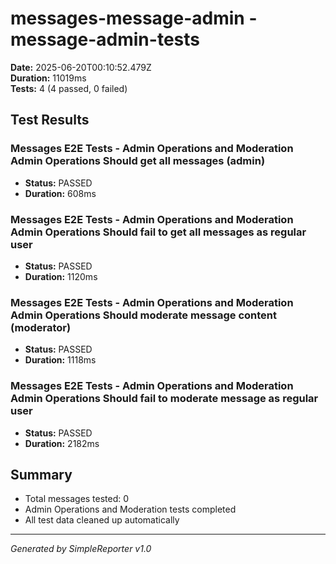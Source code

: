 # messages-message-admin - message-admin-tests

**Date:** 2025-06-20T00:10:52.479Z  
**Duration:** 11019ms  
**Tests:** 4 (4 passed, 0 failed)

## Test Results


### Messages E2E Tests - Admin Operations and Moderation Admin Operations Should get all messages (admin)
- **Status:** PASSED
- **Duration:** 608ms



### Messages E2E Tests - Admin Operations and Moderation Admin Operations Should fail to get all messages as regular user
- **Status:** PASSED
- **Duration:** 1120ms



### Messages E2E Tests - Admin Operations and Moderation Admin Operations Should moderate message content (moderator)
- **Status:** PASSED
- **Duration:** 1118ms



### Messages E2E Tests - Admin Operations and Moderation Admin Operations Should fail to moderate message as regular user
- **Status:** PASSED
- **Duration:** 2182ms



## Summary

- Total messages tested: 0
- Admin Operations and Moderation tests completed
- All test data cleaned up automatically

---
*Generated by SimpleReporter v1.0*
